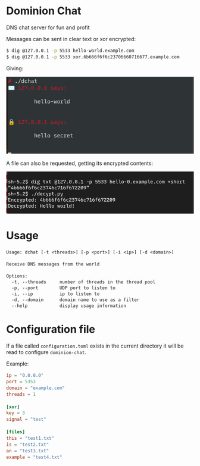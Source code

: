 
# Dominion Chat

DNS chat server for fun and profit

Messages can be sent in clear text or xor encrypted:

```sh
$ dig @127.0.0.1 -p 5533 hello-world.example.com
$ dig @127.0.0.1 -p 5533 xor.6b666f6f6c23706660716677.example.com
```

Giving:

![dominion-chat](https://github.com/lopukhov/dominion/raw/HEAD/chat/assets/dominion-chat-hello-world.png)

A file can also be requested, getting its encrypted contents:

![dominion-chat](https://github.com/lopukhov/dominion/raw/HEAD/chat/assets/dominion-chat-txt.png)

# Usage

```
Usage: dchat [-t <threads>] [-p <port>] [-i <ip>] [-d <domain>]

Receive DNS messages from the world

Options:
  -t, --threads     number of threads in the thread pool
  -p, --port        UDP port to listen to
  -i, --ip          ip to listen to
  -d, --domain      domain name to use as a filter
  --help            display usage information
```

# Configuration file

If a file called `configuration.toml` exists in the current directory it will be read to configure `dominion-chat`.

Example:

```toml
ip = "0.0.0.0"
port = 5353
domain = "example.com"
threads = 1

[xor]
key = 3
signal = "test"

[files]
this = "test1.txt"
is = "test2.txt"
an = "test3.txt"
example = "test4.txt"
```
